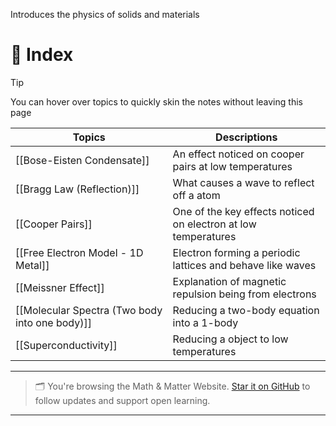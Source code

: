 Introduces the physics of solids and materials
# 🧭 Index

>[!tip]
You can hover over topics to quickly skin the notes without leaving this page

| Topics                                         | Descriptions                                                   |
| ---------------------------------------------- | -------------------------------------------------------------- |
| [[Bose-Eisten Condensate]]                     | An effect noticed on cooper pairs at low temperatures          |
| [[Bragg Law (Reflection)]]                     | What causes a wave to reflect off a atom                       |
| [[Cooper Pairs]]                               | One of the key effects noticed on electron at low temperatures |
| [[Free Electron Model - 1D Metal]]             | Electron forming a periodic lattices and behave like waves     |
| [[Meissner Effect]]                            | Explanation of magnetic repulsion being from electrons         |
| [[Molecular Spectra (Two body into one body)]] | Reducing a two-body equation into a 1-body                     |
| [[Superconductivity]]                          | Reducing a object to low temperatures                          |


---

> 🗂️ You're browsing the Math & Matter Website. [Star it on GitHub](https://github.com/rajeevphysics/Obsidan-Thinkbook) to follow updates and support open learning.

---
